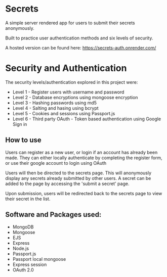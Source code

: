 # Secrets

A simple server rendered app for users to submit their secrets anonymously.[](https://whats.new/)

Built to practice user authentication methods and six levels of security.

A hosted version can be found here: https://secrets-auth.onrender.com/

# Security and Authentication

The security levels/authentication explored in this project were:

-   Level 1 - Register users with username and password
-   Level 2 - Database encryptions using mongoose encryption
-   Level 3 - Hashing passwords using md5
-   Level 4 - Salting and hasing using bcrypt
-   Level 5 - Cookies and sessions using Passport.js
-   Level 6 - Third party OAuth - Token based authentication using Google Sign in

## How to use

Users can register as a new user, or login if an account has already been made.
They can either locally authenticate by completing the register form, or use their google account to login using OAuth

Users will then be directed to the secrets page. This will anonymously display any secrets already submitted by other users. A secret can be added to the page by accessing the 'submit a secret' page.

Upon submission, users will be redirected back to the secrets page to view their secret in the list.

## Software and Packages used:

-   MongoDB
-   Mongoose
-   EJS
-   Express
-   Node.js
-   Passport.js
-   Passport local mongoose
-   Express session
-   OAuth 2.0
